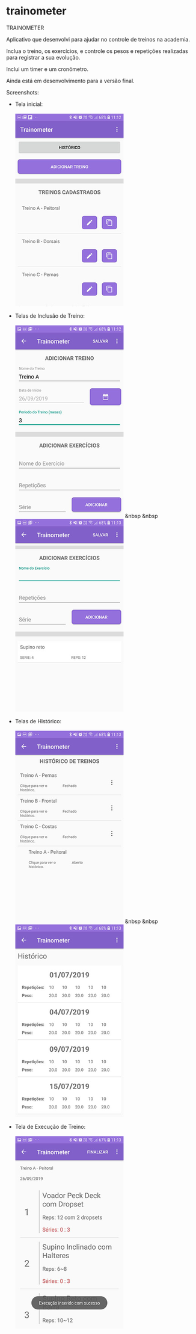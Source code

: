 # trainometer

TRAINOMETER

Aplicativo que desenvolvi para ajudar no controle de treinos na academia.

Inclua o treino, os exercícios, e controle os pesos e repetições realizadas para registrar a sua evolução.

Inclui um timer e um cronômetro.

Ainda está em desenvolvimento para a versão final.


Screenshots:

- Tela inicial: <br><br>
![alt text](https://github.com/arthurolmos/trainometer/blob/master/screenshots/Screenshot_20190926-111228_Trainometer.jpg)


- Telas de Inclusão de Treino: <br><br>
![alt text](https://github.com/arthurolmos/trainometer/blob/master/screenshots/Screenshot_20190926-111256_Trainometer.jpg) &nbsp &nbsp
![alt text](https://github.com/arthurolmos/trainometer/blob/master/screenshots/Screenshot_20190926-111320_Trainometer.jpg)

- Telas de Histórico: <br><br>
![alt text](https://github.com/arthurolmos/trainometer/blob/master/screenshots/Screenshot_20190926-111330_Trainometer.jpg) &nbsp &nbsp
![alt text](https://github.com/arthurolmos/trainometer/blob/master/screenshots/Screenshot_20190926-111336_Trainometer.jpg)


- Tela de Execução de Treino: <br><br>
![alt text](https://github.com/arthurolmos/trainometer/blob/master/screenshots/Screenshot_20190926-111351_Trainometer.jpg)


